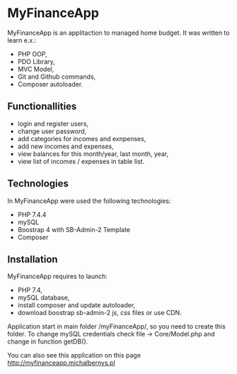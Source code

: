 # MyFinanceApp

MyFinanceApp is an applitaction to managed home budget. It was written to learn e.x.:
 - PHP OOP, 
 - PDO Library,
 - MVC Model, 
 - Git and Github commands,
 - Composer autoloader.

## Functionallities
    
 - login and register users,
 - change user password,
 - add categories for incomes and exnpenses,
 - add new incomes and expenses,
 - view balances for this month/year, last month, year,
 - view list of incomes / expenses in table list.

## Technologies

In MyFinanceApp were used the following technologies: 
 - PHP 7.4.4
 - mySQL
 - Boostrap 4 with SB-Admin-2 Template
 - Composer

## Installation

MyFinanceApp requires to launch:
 - PHP 7.4,
 - mySQL database,
 - install composer and update autoloader,
 - download boostrap sb-admin-2 js, css files or use CDN.

Application start in main folder /myFinanceApp/, so you need to create this folder.
To change mySQL credentials check file -> Core/Model.php and change in function getDB().

You can also see this application on this page http://myfinanceapp.michalbernys.pl
